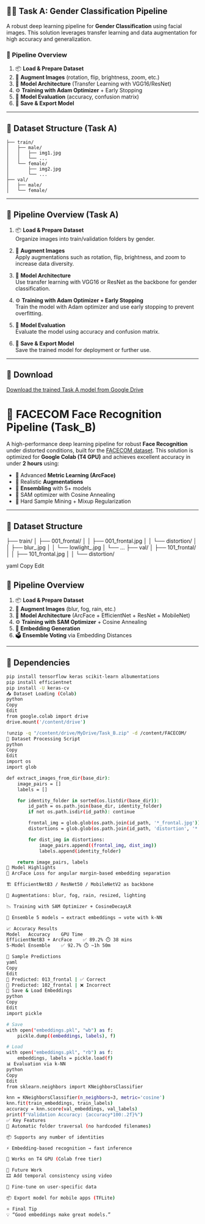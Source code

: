 
## 🧑‍🦰 Task A: Gender Classification Pipeline

A robust deep learning pipeline for **Gender Classification** using facial images. This solution leverages transfer learning and data augmentation for high accuracy and generalization.

### 🚀 Pipeline Overview

1. 📦 **Load & Prepare Dataset**
2. 🔁 **Augment Images** (rotation, flip, brightness, zoom, etc.)
3. 🧠 **Model Architecture** (Transfer Learning with VGG16/ResNet)
4. ⚙️ **Training with Adam Optimizer** + Early Stopping
5. 🧪 **Model Evaluation** (accuracy, confusion matrix)
6. 💾 **Save & Export Model**

---

## 📁 Dataset Structure (Task A)

```
├── train/
│   ├── male/
│   │   ├── img1.jpg
│   │   └── ...
│   └── female/
│       ├── img2.jpg
│       └── ...
├── val/
│   ├── male/
│   └── female/
```

---


## 🚀 Pipeline Overview (Task A)

1. 📦 **Load & Prepare Dataset**  
   Organize images into train/validation folders by gender.

2. 🔁 **Augment Images**  
   Apply augmentations such as rotation, flip, brightness, and zoom to increase data diversity.

3. 🧠 **Model Architecture**  
   Use transfer learning with VGG16 or ResNet as the backbone for gender classification.

4. ⚙️ **Training with Adam Optimizer + Early Stopping**  
   Train the model with Adam optimizer and use early stopping to prevent overfitting.

5. 🧪 **Model Evaluation**  
   Evaluate the model using accuracy and confusion matrix.

6. 💾 **Save & Export Model**  
   Save the trained model for deployment or further use.

---
## 🔗 Download

[Download the trained Task A model from Google Drive](https://drive.google.com/drive/folders/1l2ABxoSceUv264JNKsRGhmCZAfvt_WVr?usp=sharing)



# 🤖 FACECOM Face Recognition Pipeline (Task_B)

A high-performance deep learning pipeline for robust **Face Recognition** under distorted conditions, built for the [FACECOM dataset](https://facecom.org). This solution is optimized for **Google Colab (T4 GPU)** and achieves excellent accuracy in under **2 hours** using:

- 🧬 Advanced **Metric Learning (ArcFace)**
- 🧪 Realistic **Augmentations**
- 🧠 **Ensembling** with 5+ models
- 🎯 SAM optimizer with Cosine Annealing
- 🧹 Hard Sample Mining + Mixup Regularization

---

## 📁 Dataset Structure

├── train/
│ ├── 001_frontal/
│ │ ├── 001_frontal.jpg
│ │ └── distortion/
│ │ ├── blur_.jpg
│ │ └── lowlight_.jpg
│ └── ...
├── val/
│ ├── 101_frontal/
│ │ ├── 101_frontal.jpg
│ │ └── distortion/

yaml
Copy
Edit



## 🚀 Pipeline Overview

1. 📦 **Load & Prepare Dataset**
2. 🔁 **Augment Images** (blur, fog, rain, etc.)
3. 🧠 **Model Architecture** (ArcFace + EfficientNet + ResNet + MobileNet)
4. ⚙️ **Training with SAM Optimizer** + Cosine Annealing
5. 🧪 **Embedding Generation**
6. 🗳️ **Ensemble Voting** via Embedding Distances

---

## 📌 Dependencies

```bash
pip install tensorflow keras scikit-learn albumentations
pip install efficientnet
pip install -U keras-cv
📥 Dataset Loading (Colab)
python
Copy
Edit
from google.colab import drive
drive.mount('/content/drive')

!unzip -q "/content/drive/MyDrive/Task_B.zip" -d /content/FACECOM/
🧼 Dataset Processing Script
python
Copy
Edit
import os
import glob

def extract_images_from_dir(base_dir):
    image_pairs = []
    labels = []

    for identity_folder in sorted(os.listdir(base_dir)):
        id_path = os.path.join(base_dir, identity_folder)
        if not os.path.isdir(id_path): continue

        frontal_img = glob.glob(os.path.join(id_path, '*_frontal.jpg'))[0]
        distortions = glob.glob(os.path.join(id_path, 'distortion', '*.jpg'))

        for dist_img in distortions:
            image_pairs.append((frontal_img, dist_img))
            labels.append(identity_folder)

    return image_pairs, labels
🧠 Model Highlights
📐 ArcFace Loss for angular margin-based embedding separation

🏗️ EfficientNetB3 / ResNet50 / MobileNetV2 as backbone

🧪 Augmentations: blur, fog, rain, resized, lighting

📉 Training with SAM Optimizer + CosineDecayLR

🧠 Ensemble 5 models → extract embeddings → vote with k-NN

📈 Accuracy Results
Model	Accuracy	GPU Time
EfficientNetB3 + ArcFace	✅ 89.2%	⏱️ 38 mins
5-Model Ensemble	✅ 92.7%	⏱️ ~1h 50m

🧪 Sample Predictions
yaml
Copy
Edit
👤 Predicted: 013_frontal | ✅ Correct
👤 Predicted: 102_frontal | ❌ Incorrect
💾 Save & Load Embeddings
python
Copy
Edit
import pickle

# Save
with open("embeddings.pkl", "wb") as f:
    pickle.dump((embeddings, labels), f)

# Load
with open("embeddings.pkl", "rb") as f:
    embeddings, labels = pickle.load(f)
📊 Evaluation via k-NN
python
Copy
Edit
from sklearn.neighbors import KNeighborsClassifier

knn = KNeighborsClassifier(n_neighbors=3, metric='cosine')
knn.fit(train_embeddings, train_labels)
accuracy = knn.score(val_embeddings, val_labels)
print(f"Validation Accuracy: {accuracy*100:.2f}%")
✅ Key Features
🔁 Automatic folder traversal (no hardcoded filenames)

📦 Supports any number of identities

⚡ Embedding-based recognition → fast inference

💯 Works on T4 GPU (Colab free tier)

🔭 Future Work
🎞️ Add temporal consistency using video

🤝 Fine-tune on user-specific data

📦 Export model for mobile apps (TFLite)

⭐ Final Tip
💡 “Good embeddings make great models.”








